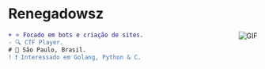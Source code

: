 
#                                                                    Renegadowsz

<img align="right" alt="GIF" src="https://cdn.discordapp.com/attachments/790761120691781632/804690072414715924/solaire.gif"/>

```diff
+ ⭐ Focado em bots e criação de sites.
- 🔍 CTF Player.
# 📍 São Paulo, Brasil.
! ❗ Interessado em Golang, Python & C.
```













 
